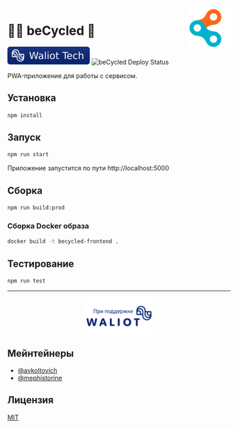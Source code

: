 <img align="right" src="https://github.com/be-Cycled/beCycled/blob/main/assets/beCycled-icon.png" alt="beCycled logo" width="100">

# 🏂🏼 beCycled 📱

[![Waliot Tech Team](https://raw.githubusercontent.com/waliot/waliot/main/assets/waliot-tech-badge.svg)](https://github.com/waliot)
![beCycled Deploy Status](https://img.shields.io/github/workflow/status/be-Cycled/beCycled-devops/Deploy?label=deploy)

PWA-приложение для работы с сервисом.

## Установка

```bash
npm install
```

## Запуск

```bash
npm run start
```

Приложение запустится по пути http://localhost:5000

## Сборка

```bash
npm run build:prod
```

### Сборка Docker образа

```bash
docker build -t becycled-frontend .
```

## Тестирование

```bash
npm run test
```

---

<p align="center">
  <a href="https://github.com/waliot"><img align="center" src="https://raw.githubusercontent.com/waliot/waliot/main/assets/waliot-support-ru.svg" alt="beCycled logo" width="150"></a>
</p>

## Мейнтейнеры

- [@avkoltovich](https://github.com/avkoltovich)
- [@mephistorine](https://github.com/mephistorine)

## Лицензия

[MIT](LICENSE)
